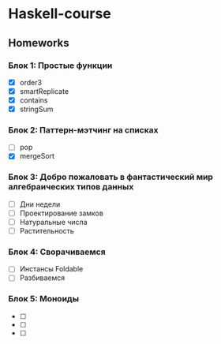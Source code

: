 # Haskell-course
## Homeworks
### Блок 1: Простые функции
- [x] order3
- [x] smartReplicate
- [x] contains
- [x] stringSum

### Блок 2: Паттерн-мэтчинг на списках
- [ ] pop
- [x] mergeSort

### Блок 3: Добро пожаловать в фантастический мир алгебраических типов данных
- [ ] Дни недели
- [ ] Проектирование замков
- [ ] Натуральные числа
- [ ] Растительность

### Блок 4: Сворачиваемся
- [ ] Инстансы Foldable
- [ ] Разбиваемся

### Блок 5: Моноиды
- [ ]
- [ ]
- [ ]